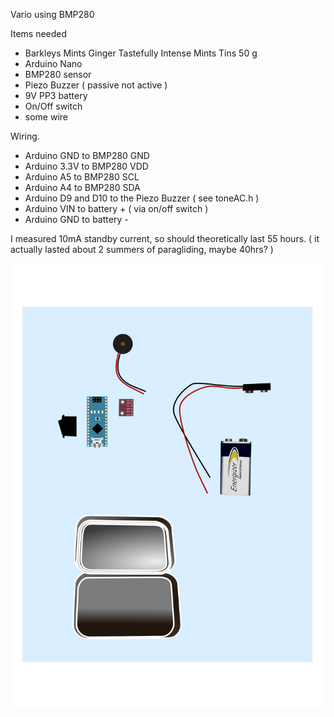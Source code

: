 Vario using BMP280

Items needed

- Barkleys Mints Ginger Tastefully Intense Mints Tins 50 g
- Arduino Nano
- BMP280 sensor
- Piezo Buzzer ( passive not active )
- 9V PP3 battery
- On/Off switch
- some wire

Wiring.

- Arduino GND to BMP280 GND
- Arduino 3.3V to BMP280 VDD
- Arduino A5 to BMP280 SCL
- Arduino A4 to BMP280 SDA
- Arduino D9 and D10 to the Piezo Buzzer ( see toneAC.h )
- Arduino VIN to battery + ( via on/off switch )
- Arduino GND to battery -

I measured 10mA standby current, so should theoretically last 55 hours.
( it actually lasted about 2 summers of paragliding, maybe 40hrs? )

![Schematic Picture](./schematic.svg)
